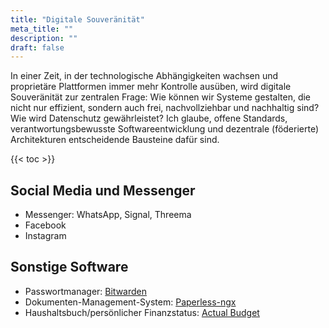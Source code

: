 ```yaml
---
title: "Digitale Souveränität"
meta_title: ""
description: ""
draft: false
---
```


In einer Zeit, in der technologische Abhängigkeiten wachsen und proprietäre Plattformen immer mehr Kontrolle ausüben, wird digitale Souveränität zur zentralen Frage:
Wie können wir Systeme gestalten, die nicht nur effizient, sondern auch frei, nachvollziehbar und nachhaltig sind? Wie wird Datenschutz gewährleistet?
Ich glaube, offene Standards, verantwortungsbewusste Softwareentwicklung und dezentrale (föderierte) Architekturen entscheidende Bausteine dafür sind.

{{< toc >}}

## Social Media und Messenger

* Messenger: WhatsApp, Signal, Threema 
* Facebook
* Instagram

## Sonstige Software

* Passwortmanager: [Bitwarden](https://bitwarden.com)
* Dokumenten-Management-System: [Paperless-ngx](https://docs.paperless-ngx.com/)
* Haushaltsbuch/persönlicher Finanzstatus: [Actual Budget](https://actualbudget.org/)
